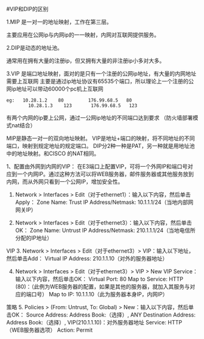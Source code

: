 #VIP和DIP的区别

1.MIP 是一对一的地址映射，工作在第三层。

 主要应用在公网ip与内网ip的一一映射，内网对互联网提供服务。

2.DIP是动态的地址池。

通常用在拥有大量的注册ip，但又拥有大量的非注册ip小多对大多。

3.VIP 是端口地址映射，面对的是只有一个注册的公网ip地址，有大量的内网地址需要上互联网
   主要是通过ip地址协议有65535个端口，所以理论上一个注册的公网ip地址可以带动60000个pc机上互联网

	eg:   10.28.1.2    80         176.99.68.5   80
         	10.28.1.3    123       176.99.68.5   123

有两个内网的ip要上公网，通过一公网ip地址的不同端口达到要求 （防火墙部署模式nat结合） 

MIP是静态一对一的双向地址映射。 
VIP是地址+端口的映射，将不同地址的不同端口，映射到规定地址的规定端口。
DIP分2种一种是PAT，另一种就是用地址池中的地址映射。和CISCO 的NAT相同。

1、配置由外网到内网的VIP：
在E3端口上配置VIP，可将一个外网IP和端口号对应到一个内网IP。通过这种方法可以将WEB服务器，邮件服务器或其他服务放到内网，而从外网只看到一个公网IP，增加安全性。

1. Network > Interfaces > Edit（对于ethernet1）：输入以下内容，然后单击Apply：
Zone Name: Trust
IP Address/Netmask: 10.1.1.1/24（当地内部网网关IP）

2. Network > Interfaces > Edit（对于ethernet3）：输入以下内容，然后单击OK：
Zone Name: Untrust
IP Address/Netmask: 210.1.1.1/24（当地电信所分配的IP地址）

VIP
3. Network > Interfaces > Edit（对于ethernet3）> VIP：输入以下地址，然后单击Add：
Virtual IP Address: 210.1.1.10（对外的服务器地址）

4. Network > Interfaces > Edit（对于ethernet3）> VIP > New VIP Service：输入以下内容，然后单击OK：
Virtual Port: 80
Map to Service: HTTP (80)：（此例为WEB服务器的配置，如果是其他的服务器，就加入其服务与对应的端口号）
Map to IP: 10.1.1.10（此为服务器本身IP，内网IP）

策略
5. Policies > (From: Untrust, To: Global) > New：输入以下内容，然后单击OK：
Source Address:
Address Book:（选择）, ANY
Destination Address:
Address Book:（选择）, VIP(210.1.1.10)：对外服务器地址
Service: HTTP（WEB服务器选项）
Action: Permit


